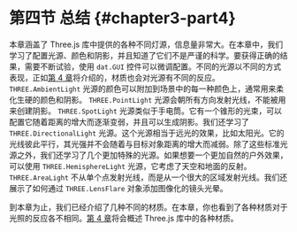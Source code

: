 # 第四节 总结 {#chapter3-part4}

本章涵盖了 Three.js 库中提供的各种不同灯源，信息量非常大。在本章中，我们学习了配置光源、颜色和阴影，并且知道了它们不是严谨的科学。要获得正确的结果，需要不断试验，使用 `dat.GUI` 控件可以微调配置。不同的光源以不同的方式表现，正如[第 4 章](/docs/chapter4/)将介绍的，材质也会对光源有不同的反应。 `THREE.AmbientLight` 光源的颜色可以附加到场景中的每一种颜色上，通常用来柔化生硬的颜色和阴影。 `THREE.PointLight` 光源会朝所有方向发射光线，不能被用来创建阴影。 `THREE.SpotLight` 光源类似于手电筒。它有一个锥形的光束，可以配置它随着距离的增大而逐渐变弱，并且可以生成阴影。我们还学习了 `THREE.DirectionalLight` 光源。这个光源相当于远光的效果，比如太阳光。它的光线彼此平行，其光强并不会随着与目标对象距离的增大而减弱。除了这些标准光源之外，我们还学习了几个更加特殊的光源。如果想要一个更加自然的户外效果，可以使用 `THREE.HemisphereLight` 光源，它考虑了天空和地面的反射。 `THREE.AreaLight` 不从单个点发射光线，而是从一个很大的区域发射光线。我们还展示了如何通过 `THREE.LensFlare` 对象添加图像化的镜头光晕。

到本章为止，我们已经介绍了几种不同的材质。在本章，你也看到了各种材质对于光照的反应各不相同。[第 4 章](/docs/chapter4/)将会概述 Three.js 库中的各种材质。
